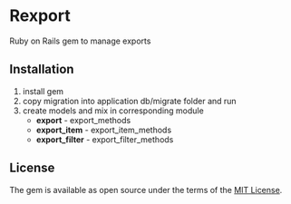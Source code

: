 # Rexport
Ruby on Rails gem to manage exports

## Installation
1. install gem
2. copy migration into application db/migrate folder and run
3. create models and mix in corresponding module
    - **export** - export_methods
    - **export_item** - export_item_methods
    - **export_filter** - export_filter_methods

## License
The gem is available as open source under the terms of the [MIT License](https://opensource.org/licenses/MIT).
